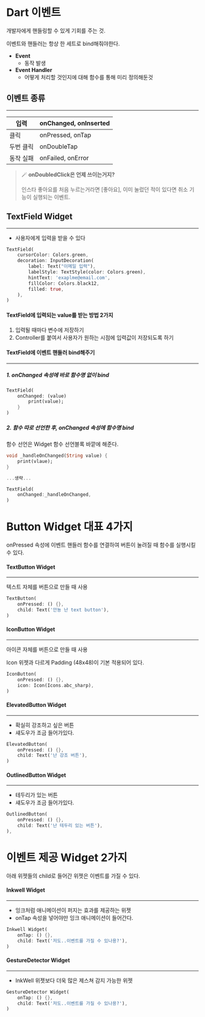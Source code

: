 # Dart 이벤트

개발자에게 핸들링할 수 있게 기회를 주는 것.

이벤트와 핸들러는 항상 한 세트로 bind해줘야한다.

- **Event**
  - 동작 발생
- **Event Handler**
  - 어떻게 처리할 것인지에 대해 함수를 통해 미리 정의해둔것

## 이벤트 종류

---

| 입력      | onChanged, onInserted |
| --------- | --------------------- |
| 클릭      | onPressed, onTap      |
| 두번 클릭 | onDoubleTap           |
| 동작 실패 | onFailed, onError     |

> 🪄 **onDoubledClick은 언제 쓰이는거지?**
>
> 인스타 좋아요를 처음 누르는거라면 [좋아요],
> 이미 눌렀던 적이 있다면 취소 기능이 실행되는 이벤트.

## TextField Widget

---

- 사용자에게 입력을 받을 수 있다

```dart
TextField(
	cursorColor: Colors.green,
	decoration: InputDecoration(
		label: Text("이메일 입력"),
		labelStyle: TextStyle(color: Colors.green),
		hintText: 'exaplme@email.com',
		fillColor: Colors.black12,
		filled: true,
	),
)
```

#### TextField에 입력되는 value를 받는 방법 2가지

1. 입력될 때마다 변수에 저장하기
2. Controller를 붙여서 사용자가 원하는 시점에 입력값이 저장되도록 하기

#### TextField에 이벤트 핸들러 bind해주기

---

##### 1. onChanged 속성에 바로 함수명 없이 bind

```dart
TextField(
	onChanged: (value)
		print(value);
	}
)
```

##### 2. 함수 따로 선언한 후, onChanged 속성에 함수명 bind

함수 선언은 Widget 함수 선언블록 바깥에 해준다.

```dart
void _handleOnChanged(String value) {
	print(vlaue);
}

...생략...

TextField(
	onChanged:_handleOnChanged,
)
```

# Button Widget 대표 4가지

onPressed 속성에 이벤트 핸들러 함수를 연결하여 버튼이 눌려질 때 함수를 실행시킬 수 있다.

#### TextButton Widget

---

텍스트 자체를 버튼으로 만들 때 사용

```dart
TextButton(
	onPressed: () {},
	child: Text('안뇽 난 text button'),
)
```

#### IconButton Widget

---

아이콘 자체를 버튼으로 만들 때 사용

Icon 위젯과 다르게 Padding (48x48)이 기본 적용되어 있다.

```dart
IconButton(
	onPressed: () {},
	icon: Icon(Icons.abc_sharp),
)
```

#### ElevatedButton Widget

---

- 확실히 강조하고 싶은 버튼
- 섀도우가 조금 들어가있다.

```dart
ElevatedButton(
	onPressed: () {},
	child: Text('난 강조 버튼'),
)
```

#### OutlinedButton Widget

---

- 테두리가 있는 버튼
- 섀도우가 조금 들어가있다.

```dart
OutlinedButton(
	onPressed: () {},
	child: Text('난 테두리 있는 버튼'),
),
```

# 이벤트 제공 Widget 2가지

아래 위젯들의 child로 들어간 위젯은 이벤트를 가질 수 있다.

#### Inkwell Widget

---

- 잉크처럼 애니메이션이 퍼지는 효과를 제공하는 위젯
- onTap 속성을 넣어야만 잉크 애니메이션이 들어간다.

```dart
Inkwell Widget(
	onTap: () {},
	child: Text('저도..이벤트를 가질 수 있나용?'),
)
```

#### GestureDetector Widget

---

- InkWell 위젯보다 더욱 많은 제스쳐 감지 가능한 위젯

```dart
GestureDetector Widget(
	onTap: () {},
	child: Text('저도..이벤트를 가질 수 있나용?'),
)
```
